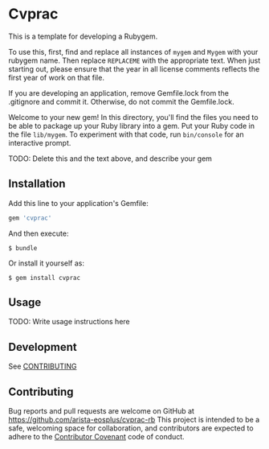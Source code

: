 # Cvprac
This is a template for developing a Rubygem.

To use this, first, find and replace all instances of `mygem` and
`Mygem` with your rubygem name.  Then replace `REPLACEME` with
the appropriate text.  When just starting out, please ensure that
the year in all license comments reflects the first year of work
on that file.

If you are developing an application, remove Gemfile.lock from the .gitignore
and commit it.  Otherwise, do not commit the Gemfile.lock.

Welcome to your new gem! In this directory, you'll find the files you need to
be able to package up your Ruby library into a gem. Put your Ruby code in the
file `lib/mygem`. To experiment with that code, run `bin/console` for an
interactive prompt.

TODO: Delete this and the text above, and describe your gem

## Installation

Add this line to your application's Gemfile:

```ruby
gem 'cvprac'
```

And then execute:

    $ bundle

Or install it yourself as:

    $ gem install cvprac

## Usage

TODO: Write usage instructions here

## Development

See [CONTRIBUTING](CONTRUBUTING.md)

## Contributing

Bug reports and pull requests are welcome on GitHub at https://github.com/arista-eosplus/cvprac-rb This project is intended to be a safe, welcoming space for collaboration, and contributors are expected to adhere to the [Contributor Covenant](http://contributor-covenant.org) code of conduct.
